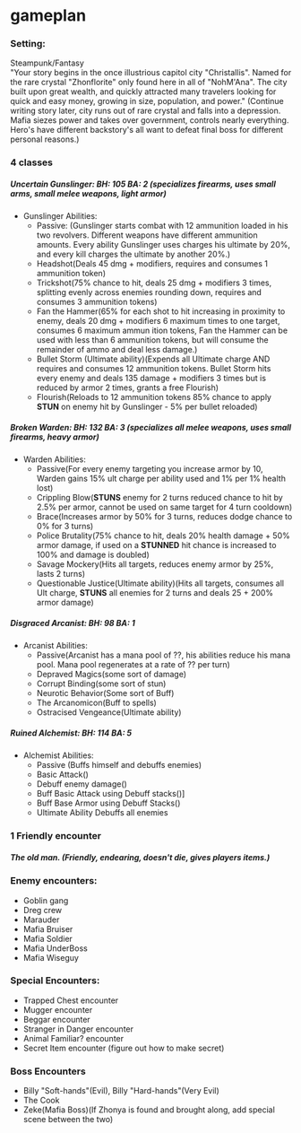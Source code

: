 # gameplan

### Setting:
Steampunk/Fantasy  
"Your story begins in the once illustrious capitol city "Christallis". Named for the rare crystal "Zhonflorite" only found here in all of "NohM'Ana". The city built upon great wealth, and quickly attracted many travelers looking for quick and easy money, growing in size, population, and power." (Continue writing story later, city runs out of rare crystal and falls into a depression. Mafia siezes power and takes over government, controls nearly everything. Hero's have different backstory's all want to defeat final boss for different personal reasons.)


### 4 classes  
##### Uncertain Gunslinger: BH: 105 BA: 2 (specializes firearms, uses small arms, small melee weapons, light armor)  
* Gunslinger Abilities: 
  * Passive: (Gunslinger starts combat with 12 ammunition loaded in his two revolvers. Different weapons have different ammunition amounts. Every ability Gunslinger uses charges     his ultimate by 20%, and every kill charges the ultimate by another 20%.) 
  * Headshot(Deals 45 dmg + modifiers, requires and consumes 1 ammunition token) 
  * Trickshot(75% chance to hit, deals 25 dmg + modifiers 3 times, splitting evenly across enemies rounding down, requires and consumes 3 ammunition tokens) 
  * Fan the Hammer(65% for each shot to hit increasing in proximity to enemy, deals 20 dmg + modifiers 6 maximum times to one target, consumes 6 maximum ammun ition tokens, Fan     the Hammer can be used with less than 6 ammunition tokens, but will consume the remainder of ammo and deal less damage.) 
  * Bullet Storm (Ultimate ability)(Expends all Ultimate charge AND requires and consumes 12 ammunition tokens. Bullet Storm hits every enemy and deals 135 damage + modifiers 3     times but is reduced by armor 2 times, grants a free Flourish) 
  * Flourish(Reloads to 12 ammunition tokens 85% chance to apply **STUN** on enemy hit by Gunslinger - 5% per bullet reloaded) 

##### Broken Warden: BH: 132 BA: 3 (specializes all melee weapons, uses small firearms, heavy armor)  
* Warden Abilities:
  * Passive(For every enemy targeting you increase armor by 10, Warden gains 15% ult charge per ability used and 1% per 1% health lost) 
  * Crippling Blow(**STUNS** enemy for 2 turns reduced chance to hit by 2.5% per armor, cannot be used on same target for 4 turn cooldown) 
  * Brace(Increases armor by 50% for 3 turns, reduces dodge chance to 0% for 3 turns)
  * Police Brutality(75% chance to hit, deals 20% health damage + 50% armor damage, if used on a **STUNNED** hit chance is increased to 100% and damage is doubled)
  * Savage Mockery(Hits all targets, reduces enemy armor by 25%, lasts 2 turns)
  * Questionable Justice(Ultimate ability)(Hits all targets, consumes all Ult charge, **STUNS** all enemies for 2 turns and deals 25 + 200% armor damage)

##### Disgraced Arcanist: BH: 98 BA: 1  
* Arcanist Abilities:
  * Passive(Arcanist has a mana pool of ??, his abilities reduce his mana pool. Mana pool regenerates at a rate of ?? per turn)
  * Depraved Magics(some sort of damage)
  * Corrupt Binding(some sort of stun)
  * Neurotic Behavior(Some sort of Buff)
  * The Arcanomicon(Buff to spells)
  * Ostracised Vengeance(Ultimate ability)
##### Ruined Alchemist: BH: 114 BA: 5
* Alchemist Abilities:
  * Passive (Buffs himself and debuffs enemies)
  * Basic Attack()
  * Debuff enemy damage()
  * Buff Basic Attack using Debuff stacks()]
  * Buff Base Armor using Debuff Stacks()
  * Ultimate Ability Debuffs all enemies











### 1 Friendly encounter
##### The old man. (Friendly, endearing, doesn't die, gives players items.)



### Enemy encounters:

* Goblin gang
* Dreg crew
* Marauder
* Mafia Bruiser
* Mafia Soldier
* Mafia UnderBoss
* Mafia Wiseguy



### Special Encounters:

* Trapped Chest encounter
* Mugger encounter
* Beggar encounter
* Stranger in Danger encounter
* Animal Familiar? encounter
* Secret Item encounter (figure out how to make secret)

### Boss Encounters
* Billy "Soft-hands"(Evil), Billy "Hard-hands"(Very Evil)
* The Cook
* Zeke(Mafia Boss)(If Zhonya is found and brought along, add special scene between the two)

